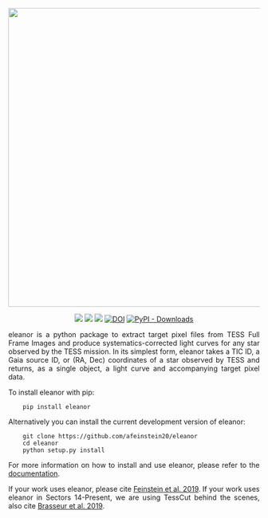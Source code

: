 <p align="center">
  <img width = "600" src="./figures/eleanor.gif"/>
</p>
<p align="center">  
  <a href="https://travis-ci.org/afeinstein20/eleanor/">
  <img src="https://github.com/afeinstein20/eleanor/actions/workflows/python-package/badge.svg?colorB=F9E84F"/></a>
  <a href="https://afeinstein20.github.io/eleanor/">
  <img src="https://github.com/afeinstein20/eleanor/actions/workflows/main/badge-4D827F.svg?style=flat"/></a>
  <a href="https://ui.adsabs.harvard.edu/abs/2019PASP..131i4502F/abstract"><img src="https://img.shields.io/badge/read-the_paper-4D827F.svg?style=flat"/></a>
  <a href="https://doi.org/10.5281/zenodo.2597620"><img src="https://zenodo.org/badge/DOI/10.5281/zenodo.2597620.svg?colorB=3C0650" alt="DOI"></a>
  <a href="https://pypi.org/project/eleanor/"><img alt="PyPI - Downloads" src="https://img.shields.io/pypi/dm/eleanor?color=F9E84F&logo=eleanor"></a>

</p>

<div align="justify">
eleanor is a python package to extract target pixel files from TESS Full Frame Images and produce systematics-corrected light curves for any star observed by the TESS mission. In its simplest form, eleanor  takes a TIC ID, a Gaia source ID, or (RA, Dec) coordinates of a star  observed by TESS and returns, as a single object, a light curve and  accompanying target pixel data.

To install eleanor with pip:

        pip install eleanor
        

Alternatively you can install the current development version of eleanor:

        git clone https://github.com/afeinstein20/eleanor
        cd eleanor
        python setup.py install

For more information on how to install and use eleanor, please refer to the <a href="http://adina.feinste.in/eleanor/">documentation</a>.

If your work uses eleanor, please cite <a href="https://ui.adsabs.harvard.edu/abs/2019PASP..131i4502F/abstract">Feinstein et al. 2019</a>. If your work uses eleanor in Sectors 14-Present, we are using TessCut behind the scenes, also cite <a href="https://ui.adsabs.harvard.edu/abs/2019ascl.soft05007B/abstract">Brasseur et al. 2019</a>.
